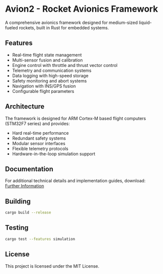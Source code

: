 # Avion2 - Rocket Avionics Framework

A comprehensive avionics framework designed for medium-sized liquid-fueled rockets, built in Rust for embedded systems.

## Features

- Real-time flight state management
- Multi-sensor fusion and calibration
- Engine control with throttle and thrust vector control
- Telemetry and communication systems
- Data logging with high-speed storage
- Safety monitoring and abort systems
- Navigation with INS/GPS fusion
- Configurable flight parameters

## Architecture

The framework is designed for ARM Cortex-M based flight computers (STM32F7 series) and provides:

- Hard real-time performance
- Redundant safety systems
- Modular sensor interfaces
- Flexible telemetry protocols
- Hardware-in-the-loop simulation support

## Documentation

For additional technical details and implementation guides, download: [Further Information](further_information.md)

## Building

```bash
cargo build --release
```

## Testing

```bash
cargo test --features simulation
```

## License

This project is licensed under the MIT License.